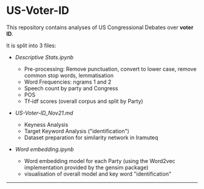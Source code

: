 # US-Voter-ID
This repository contains analyses of US Congressional Debates over __voter ID__. 

It is split into 3 files:
- _Descriptive Stats.ipynb_
    * Pre-processing: Remove punctuation, convert to lower case, remove common stop words, lemmatisation
    * Word Frequencies: ngrams 1 and 2
    * Speech count by party and Congress
    * POS
    * Tf-idf scores (overall corpus and split by Party)
    
- _US-Voter-ID_Nov21.md_
    * Keyness Analysis
    * Target Keyword Analysis ("identification")
    * Dataset preparation for similarity network in Iramuteq
 
- _Word embedding.ipynb_
    * Word embedding model for each Party (using the Word2vec implementation provided by the gensim package) 
    * visualisation of overall model and key word "identification"

***
